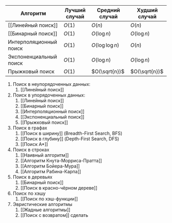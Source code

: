 
| Алгоритм               | Лучший случай | Средний случай   | Худший случай |
| ---------------------- | ------------- | ---------------- | ------------- |
| [[Линейный поиск]]     | $O(1)$        | $O(n)$           | $O(n)$        |
| [[Бинарный поиск]]     | $O(1)$        | $O(\log n)$      | $O(\log n)$   |
| Интерполяционный поиск | $O(1)$        | $O(\log \log n)$ | $O(n)$        |
| Экспоненциальный поиск | $O(1)$        | $O(\log n)$      | $O(\log n)$   |
| Прыжковый поиск        | $O(1)$        | $O(\sqrt{n})$    | $O(\sqrt{n})$ |


1. Поиск в неупорядоченных данных:
	1. [[Линейный поиск]]
2. Поиск в упорядоченных данных:
	1. [[Линейный поиск]]
	2. [[Бинарный поиск]]
	3. [[Интерполяционный поиск]]
	4. [[Экспоненциальный поиск]]
	5. [[Прыжковый поиск]]
3. Поиск в графах
	1. [[Поиск в ширину]] (Breadth-First Search, BFS)
	2. [[Поиск в глубину]] (Depth-First Search, DFS)
	3. [[Поиск А*]]
4. Поиск в строках
	1. [[Наивный алгоритм]]
	2. [[Алгоритм Кнута-Морриса-Пратта]]
	3. [[Алгоритм Бойера-Мура]]
	4. [[Алгоритм Рабина-Карпа]]
5. Поиск в деревьях
	1. [[Бинарный поиск]]
	2. [[Поиск в красно-чёрном дереве]]
6. Поиск по хэшу
	1. [[Поиск по хэш-функции]]
7. Эвристические алгоритмы
	1. [[Жадные алгоритмы]]
	2. [[Поиск с возвратом]] сделать
